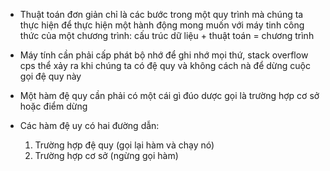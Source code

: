 - Thuật toán đơn giản chỉ là các bước trong một quy trình mà 
chúng ta thực hiện để thực hiện một hành động mong muốn với máy tinh
công thức của một chương trình:
	cấu trúc dữ liệu + thuật toán  = chương trình

- Máy tính cần phải cấp phát bộ nhớ để ghi nhớ mọi thứ, stack overflow cps thể xảy ra khi chúng ta có đệ quy và không 
cách nà để dừng cuộc gọi đệ quy này

- Một hàm đệ quy cần phải có một cái gì đúo dược gọi là trường hợp cơ sở hoặc điểm dừng
- Các hàm đệ uy có hai đường dẫn:
	1. Trường hợp đệ quy (gọi lại hàm và chạy nó)
	2. Trường hợp cơ sở (ngừng gọi hàm)
